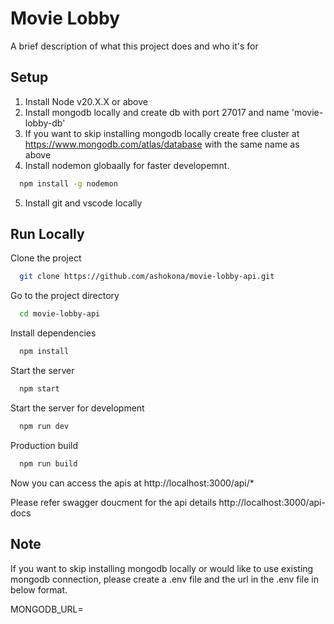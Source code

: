 
# Movie Lobby

A brief description of what this project does and who it's for


## Setup

1. Install Node v20.X.X or above
2. Install mongodb locally and create db with port 27017 and name 'movie-lobby-db'
3. If you want to skip installing mongodb locally create free cluster at https://www.mongodb.com/atlas/database with the same name as above
4. Install nodemon globaally for faster developemnt.
```bash
  npm install -g nodemon
```
5. Install git and vscode locally
## Run Locally

Clone the project

```bash
  git clone https://github.com/ashokona/movie-lobby-api.git
```

Go to the project directory

```bash
  cd movie-lobby-api
```

Install dependencies

```bash
  npm install
```

Start the server

```bash
  npm start
```

Start the server for development

```bash
  npm run dev
```

Production build

```bash
  npm run build
```

Now you can access the apis at
http://localhost:3000/api/*

Please refer swagger doucment for the api details
http://localhost:3000/api-docs
## Note

If you want to skip installing mongodb locally or would like to use existing mongodb connection, please create a .env file and the url in the .env file in below format.

MONGODB_URL=<mongo url>